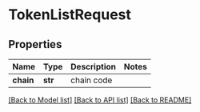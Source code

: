 # TokenListRequest

## Properties
Name | Type | Description | Notes
------------ | ------------- | ------------- | -------------
**chain** | **str** | chain code | 

[[Back to Model list]](../README.md#documentation-for-models) [[Back to API list]](../README.md#documentation-for-api-endpoints) [[Back to README]](../README.md)

